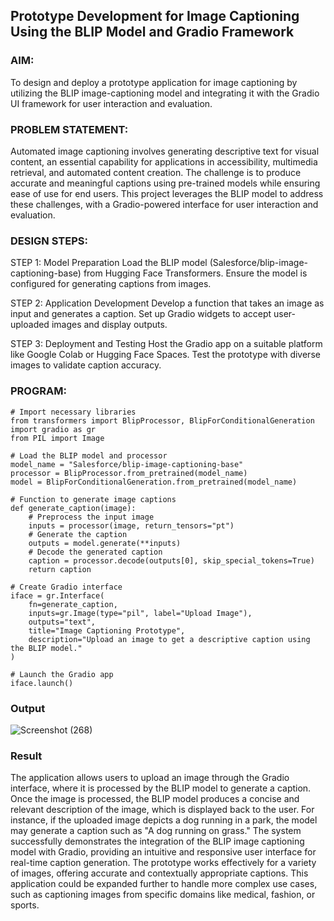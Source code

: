 ## Prototype Development for Image Captioning Using the BLIP Model and Gradio Framework

### AIM:
To design and deploy a prototype application for image captioning by utilizing the BLIP image-captioning model and integrating it with the Gradio UI framework for user interaction and evaluation.

### PROBLEM STATEMENT:
Automated image captioning involves generating descriptive text for visual content, an essential capability for applications in accessibility, multimedia retrieval, and automated content creation. The challenge is to produce accurate and meaningful captions using pre-trained models while ensuring ease of use for end users. This project leverages the BLIP model to address these challenges, with a Gradio-powered interface for user interaction and evaluation.

### DESIGN STEPS:
STEP 1: Model Preparation
Load the BLIP model (Salesforce/blip-image-captioning-base) from Hugging Face Transformers.
Ensure the model is configured for generating captions from images.

STEP 2: Application Development
Develop a function that takes an image as input and generates a caption.
Set up Gradio widgets to accept user-uploaded images and display outputs.

STEP 3: Deployment and Testing
Host the Gradio app on a suitable platform like Google Colab or Hugging Face Spaces.
Test the prototype with diverse images to validate caption accuracy.

### PROGRAM:
```
# Import necessary libraries
from transformers import BlipProcessor, BlipForConditionalGeneration
import gradio as gr
from PIL import Image

# Load the BLIP model and processor
model_name = "Salesforce/blip-image-captioning-base"
processor = BlipProcessor.from_pretrained(model_name)
model = BlipForConditionalGeneration.from_pretrained(model_name)

# Function to generate image captions
def generate_caption(image):
    # Preprocess the input image
    inputs = processor(image, return_tensors="pt")
    # Generate the caption
    outputs = model.generate(**inputs)
    # Decode the generated caption
    caption = processor.decode(outputs[0], skip_special_tokens=True)
    return caption

# Create Gradio interface
iface = gr.Interface(
    fn=generate_caption,
    inputs=gr.Image(type="pil", label="Upload Image"),
    outputs="text",
    title="Image Captioning Prototype",
    description="Upload an image to get a descriptive caption using the BLIP model."
)

# Launch the Gradio app
iface.launch()
```
### Output

![Screenshot (268)](https://github.com/user-attachments/assets/7a177bbb-2aad-458e-aa94-2038415e6e76)

### Result
The application allows users to upload an image through the Gradio interface, where it is processed by the BLIP model to generate a caption. Once the image is processed, the BLIP model produces a concise and relevant description of the image, which is displayed back to the user. For instance, if the uploaded image depicts a dog running in a park, the model may generate a caption such as "A dog running on grass." The system successfully demonstrates the integration of the BLIP image captioning model with Gradio, providing an intuitive and responsive user interface for real-time caption generation. The prototype works effectively for a variety of images, offering accurate and contextually appropriate captions. This application could be expanded further to handle more complex use cases, such as captioning images from specific domains like medical, fashion, or sports.
